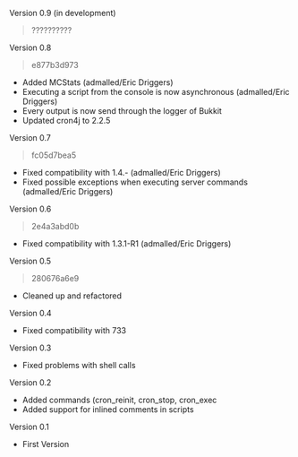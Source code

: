 Version 0.9 (in development)

 > ??????????


Version 0.8

 > e877b3d973

 * Added MCStats  (admalled/Eric Driggers)
 * Executing a script from the console is now asynchronous  (admalled/Eric Driggers)
 * Every output is now send through the logger of Bukkit
 * Updated cron4j to 2.2.5


Version 0.7

 > fc05d7bea5
 
 * Fixed compatibility with 1.4.*-* (admalled/Eric Driggers)
 * Fixed possible exceptions when executing server commands (admalled/Eric Driggers)


Version 0.6

 > 2e4a3abd0b

 * Fixed compatibility with 1.3.1-R1 (admalled/Eric Driggers)


Version 0.5

 > 280676a6e9

 * Cleaned up and refactored


Version 0.4

 * Fixed compatibility with 733


Version 0.3

 * Fixed problems with shell calls


Version 0.2

 * Added commands (cron_reinit, cron_stop, cron_exec
 * Added support for inlined comments in scripts


Version 0.1

 * First Version

